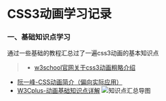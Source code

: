 # CSS3动画学习记录
### 一、基础知识点学习
通过一些基础的教程汇总过了一遍css3动画的基本知识点
> * [w3school官网关于css3动画粗略介绍](http://www.w3school.com.cn/css3/css3_2dtransform.asp)
* [阮一峰-CSS动画简介（偏向实际应用）](http://www.ruanyifeng.com/blog/2014/02/css_transition_and_animation.html)
* [W3Cplus-动画基础知识点详解](http://www.w3cplus.com/content/css3-animation)
![知识点汇总导图](http://ww1.sinaimg.cn/mw690/aaf9f3f0gw1f4x3ftztpgj213o0xsn25.jpg)
